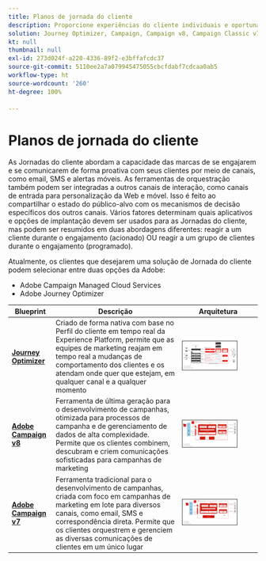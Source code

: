 ```yaml
---
title: Planos de jornada do cliente
description: Proporcione experiências do cliente individuais e oportunas em todos os canais.
solution: Journey Optimizer, Campaign, Campaign v8, Campaign Classic v7, Campaign Standard, Experience Platform
kt: null
thumbnail: null
exl-id: 273d024f-a220-4336-89f2-e3bffafcdc37
source-git-commit: 5110ee2a7a079945475055cbcfdabf7cdcaa0ab5
workflow-type: ht
source-wordcount: '260'
ht-degree: 100%

---
```


# Planos de jornada do cliente

As Jornadas do cliente abordam a capacidade das marcas de se engajarem e se comunicarem de forma proativa com seus clientes por meio de canais, como email, SMS e alertas móveis. As ferramentas de orquestração também podem ser integradas a outros canais de interação, como canais de entrada para personalização da Web e móvel. Isso é feito ao compartilhar o estado do público-alvo com os mecanismos de decisão específicos dos outros canais. Vários fatores determinam quais aplicativos e opções de implantação devem ser usados para as Jornadas do cliente, mas podem ser resumidos em duas abordagens diferentes: reagir a um cliente durante o engajamento (acionado) OU reagir a um grupo de clientes durante o engajamento (programado).

Atualmente, os clientes que desejarem uma solução de Jornada do cliente podem selecionar entre duas opções da Adobe:

<ul><li>Adobe Campaign Managed Cloud Services</li><li>Adobe Journey Optimizer</li></ul>

| Blueprint | Descrição | Arquitetura |
|---|---|---|
| **[Journey Optimizer](journey-optimizer.md)** | Criado de forma nativa com base no Perfil do cliente em tempo real da Experience Platform, permite que as equipes de marketing reajam em tempo real a mudanças de comportamento dos clientes e os atendam onde quer que estejam, em qualquer canal e a qualquer momento | <img src="assets/ajo-architecture.svg" alt="Blueprint de arquitetura de referência para o Journey Optimizer" style="width:75%; border:1px solid #4a4a4a" class="modal-image" /> |
| **[Adobe Campaign v8](campaign-v8.md)** | Ferramenta de última geração para o desenvolvimento de campanhas, otimizada para processos de campanha e de gerenciamento de dados de alta complexidade. Permite que os clientes combinem, descubram e criem comunicações sofisticadas para campanhas de marketing | <img src="assets/campaign-v8-architecture.svg" alt="Blueprint de arquitetura de referência para o Campaign v8" style="width:75%; border:1px solid #4a4a4a" class="modal-image" /> |
| **[Adobe Campaign v7](campaign-v7.md)** | Ferramenta tradicional para o desenvolvimento de campanhas, criada com foco em campanhas de marketing em lote para diversos canais, como email, SMS e correspondência direta. Permite que os clientes orquestrem e gerenciem as diversas comunicações de clientes em um único lugar | <img src="assets/campaign-v7-architecture.svg" alt="Blueprint de arquitetura de referência para o Campaign v7" style="width:75%; border:1px solid #4a4a4a" class="modal-image" /> |
